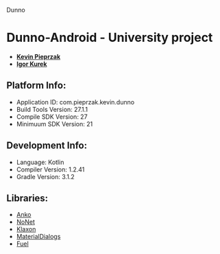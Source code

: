 Dunno
# Dunno-Android - University project

* [**Kevin Pieprzak**](https://github.com/KevinHomeAlone)
* [**Igor Kurek**](https://github.com/ikurek)

## Platform Info:
* Application ID: com.pieprzak.kevin.dunno
* Build Tools Version: 27.1.1
* Compile SDK Version: 27
* Minimuum SDK Version: 21

## Development Info:
* Language: Kotlin
* Compiler Version: 1.2.41
* Gradle Version: 3.1.2


## Libraries:
* [Anko](https://github.com/Kotlin/anko)
* [NoNet](https://github.com/keiferstone/nonet)
* [Klaxon](https://github.com/cbeust/klaxon)
* [MaterialDialogs](https://github.com/afollestad/material-dialogs)
* [Fuel](https://github.com/kittinunf/Fuel)